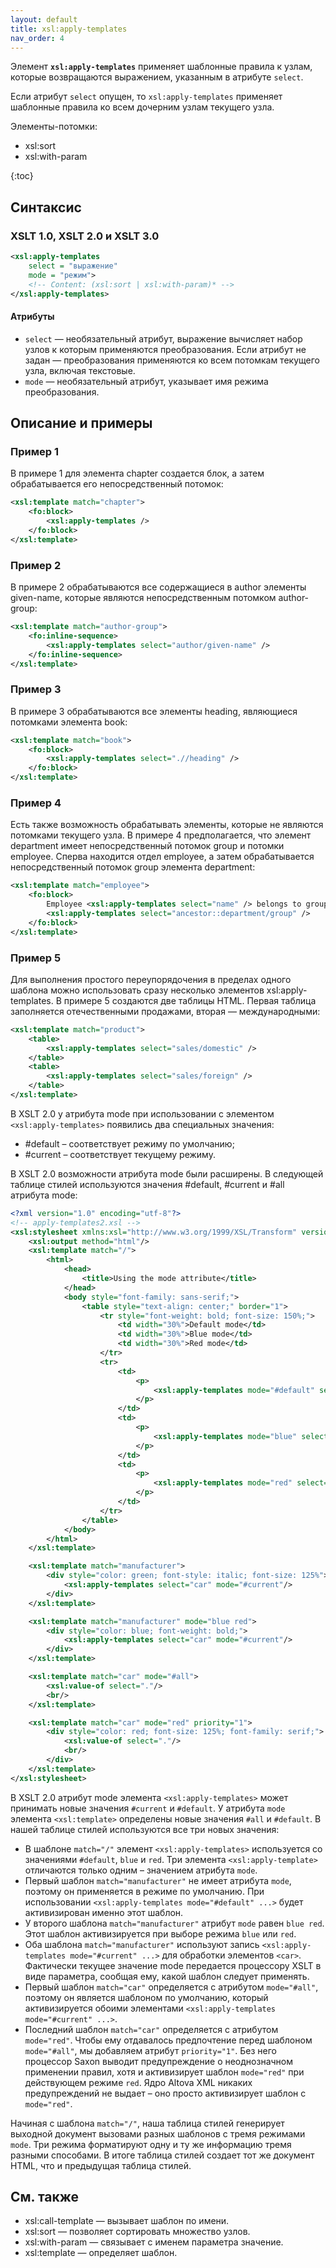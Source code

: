 ```yaml
---
layout: default
title: xsl:apply-templates
nav_order: 4
---
```


Элемент **`xsl:apply-templates`** применяет шаблонные правила к узлам, которые возвращаются выражением, указанным в атрибуте `select`.

Если атрибут `select` опущен, то `xsl:apply-templates` применяет шаблонные правила ко всем дочерним узлам текущего узла.

Элементы-потомки:

- xsl:sort
- xsl:with-param

{:toc}

## Синтаксис

### XSLT 1.0, XSLT 2.0 и XSLT 3.0

```xml
<xsl:apply-templates
	select = "выражение"
	mode = "режим">
	<!-- Content: (xsl:sort | xsl:with-param)* -->
</xsl:apply-templates>
```

#### Атрибуты

- `select` — необязательный атрибут, выражение вычисляет набор узлов к которым применяются преобразования. Если атрибут не задан — преобразования применяются ко всем потомкам текущего узла, включая текстовые.
- `mode` — необязательный атрибут, указывает имя режима преобразования.

## Описание и примеры

### Пример 1

В примере 1 для элемента chapter создается блок, а затем обрабатывается его непосредственный потомок:

```xml
<xsl:template match="chapter">
	<fo:block>
		<xsl:apply-templates />
	</fo:block>
</xsl:template>
```

### Пример 2

В примере 2 обрабатываются все содержащиеся в author элементы given-name, которые являются непосредственным потомком author-group:

```xml
<xsl:template match="author-group">
	<fo:inline-sequence>
		<xsl:apply-templates select="author/given-name" />
	</fo:inline-sequence>
</xsl:template>
```

### Пример 3

В примере 3 обрабатываются все элементы heading, являющиеся потомками элемента book:

```xml
<xsl:template match="book">
	<fo:block>
		<xsl:apply-templates select=".//heading" />
	</fo:block>
</xsl:template>
```

### Пример 4

Есть также возможность обрабатывать элементы, которые не являются потомками текущего узла. В примере 4 предполагается, что элемент department имеет непосредственный потомок group и потомки employee. Сперва находится отдел employee, а затем обрабатывается непосредственный потомок group элемента department:

```xml
<xsl:template match="employee">
	<fo:block>
		Employee <xsl:apply-templates select="name" /> belongs to group
		<xsl:apply-templates select="ancestor::department/group" />
	</fo:block>
</xsl:template>
```

### Пример 5

Для выполнения простого переупорядочения в пределах одного шаблона можно использовать сразу несколько элементов xsl:apply-templates. В примере 5 создаются две таблицы HTML. Первая таблица заполняется отечественными продажами, вторая — международными:

```xml
<xsl:template match="product">
	<table>
		<xsl:apply-templates select="sales/domestic" />
	</table>
	<table>
		<xsl:apply-templates select="sales/foreign" />
	</table>
</xsl:template>
```

В XSLT 2.0 у атрибута mode при использовании с элементом `<xsl:apply-templates>` появились два специальных значения:

- #default – соответствует режиму по умолчанию;
- #current – соответствует текущему режиму.

В XSLT 2.0 возможности атрибута mode были расширены. В следующей таблице стилей используются значения #default, #current и #all атрибута mode:

```xml
<?xml version="1.0" encoding="utf-8"?>
<!-- apply-templates2.xsl -->
<xsl:stylesheet xmlns:xsl="http://www.w3.org/1999/XSL/Transform" version="2.0">
	<xsl:output method="html"/>
	<xsl:template match="/">
		<html>
			<head>
				<title>Using the mode attribute</title>
			</head>
			<body style="font-family: sans-serif;">
				<table style="text-align: center;" border="1">
					<tr style="font-weight: bold; font-size: 150%;">
						<td width="30%">Default mode</td>
						<td width="30%">Blue mode</td>
						<td width="30%">Red mode</td>
					</tr>
					<tr>
						<td>
							<p>
								<xsl:apply-templates mode="#default" select="/cars/manufacturer"/>
							</p>
						</td>
						<td>
							<p>
								<xsl:apply-templates mode="blue" select="/cars/manufacturer"/>
							</p>
						</td>
						<td>
							<p>
								<xsl:apply-templates mode="red" select="/cars/manufacturer"/>
							</p>
						</td>
					</tr>
				</table>
			</body>
		</html>
	</xsl:template>

	<xsl:template match="manufacturer">
		<div style="color: green; font-style: italic; font-size: 125%">
			<xsl:apply-templates select="car" mode="#current"/>
		</div>
	</xsl:template>

	<xsl:template match="manufacturer" mode="blue red">
		<div style="color: blue; font-weight: bold;">
			<xsl:apply-templates select="car" mode="#current"/>
		</div>
	</xsl:template>

	<xsl:template match="car" mode="#all">
		<xsl:value-of select="."/>
		<br/>
	</xsl:template>

	<xsl:template match="car" mode="red" priority="1">
		<div style="color: red; font-size: 125%; font-family: serif;">
			<xsl:value-of select="."/>
			<br/>
		</div>
	</xsl:template>
</xsl:stylesheet>
```

В XSLT 2.0 атрибут mode элемента `<xsl:apply-templates>` может принимать новые значения `#current` и `#default`. У атрибута `mode` элемента `<xsl:template>` определены новые значения `#all` и `#default`. В нашей таблице стилей используются все три новых значения:

- В шаблоне `match="/"` элемент `<xsl:apply-templates>` используется со значениями `#default`, `blue` и `red`. Три элемента `<xsl:apply-template>` отличаются только одним – значением атрибута `mode`.
- Первый шаблон `match="manufacturer"` не имеет атрибута `mode`, поэтому он применяется в режиме по умолчанию. При использовании `<xsl:apply-templates mode="#default" ...>` будет активизирован именно этот шаблон.
- У второго шаблона `match="manufacturer"` атрибут `mode` равен `blue red`. Этот шаблон активизируется при выборе режима `blue` или `red`.
- Оба шаблона `match="manufacturer"` используют запись `<xsl:apply-templates mode="#current" ...>` для обработки элементов `<car>`. Фактически текущее значение mode передается процессору XSLT в виде параметра, сообщая ему, какой шаблон следует применять.
- Первый шаблон `match="car"` определяется с атрибутом `mode="#all"`, поэтому он является шаблоном по умолчанию, который активизируется обоими элементами `<xsl:apply-templates mode="#current" ...>`.
- Последний шаблон `match="car"` определяется с атрибутом `mode="red"`. Чтобы ему отдавалось предпочтение перед шаблоном `mode="#all"`, мы добавляем атрибут `priority="1"`. Без него процессор Saxon выводит предупреждение о неоднозначном применении правил, хотя и активизирует шаблон `mode="red"` при действующем режиме `red`. Ядро Altova XML никаких предупреждений не выдает – оно просто активизирует шаблон с `mode="red"`.

Начиная с шаблона `match="/"`, наша таблица стилей генерирует выходной документ вызовами разных шаблонов с тремя режимами `mode`. Три режима форматируют одну и ту же информацию тремя разными способами. В итоге таблица стилей создает тот же документ HTML, что и предыдущая таблица стилей.

## См. также

- xsl:call-template — вызывает шаблон по имени.
- xsl:sort — позволяет сортировать множество узлов.
- xsl:with-param — связывает с именем параметра значение.
- xsl:template — определяет шаблон.
